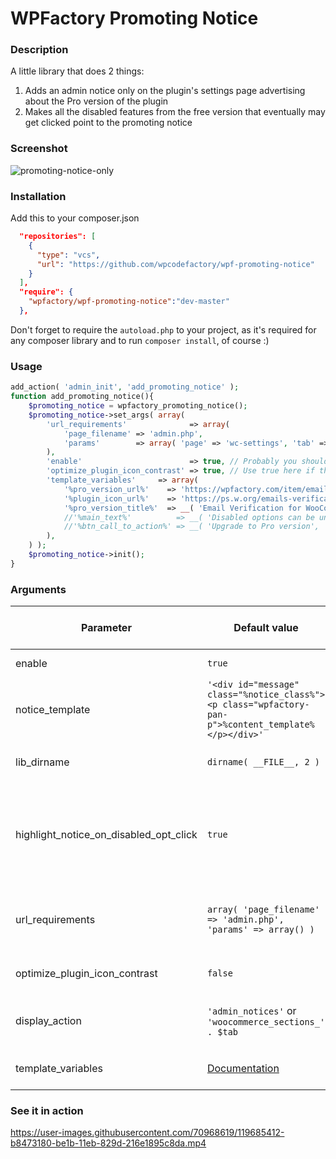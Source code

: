 # WPFactory Promoting Notice

### Description
A little library that does 2 things:
1. Adds an admin notice only on the plugin's settings page advertising about the Pro version of the plugin
2. Makes all the disabled features from the free version that eventually may get clicked point to the promoting notice

### Screenshot

![promoting-notice-only](https://user-images.githubusercontent.com/70968619/119685463-c301c680-be1b-11eb-8753-d146c3ba3601.png)

### Installation

Add this to your composer.json

```json
  "repositories": [
    {
      "type": "vcs",
      "url": "https://github.com/wpcodefactory/wpf-promoting-notice"
    }
  ],
  "require": {
    "wpfactory/wpf-promoting-notice":"dev-master"
  },
```

Don't forget to require the `autoload.php` to your project, as it's required for any composer library and to run `composer install`, of course :)


### Usage

```php
add_action( 'admin_init', 'add_promoting_notice' );
function add_promoting_notice(){
	$promoting_notice = wpfactory_promoting_notice();
	$promoting_notice->set_args( array(
		'url_requirements'              => array(
			'page_filename' => 'admin.php',
			'params'        => array( 'page' => 'wc-settings', 'tab' => 'alg_wc_ev' ),
		),
		'enable'                        => true, // Probably you should apply some custom filter here that only returns true on free version
		'optimize_plugin_icon_contrast' => true, // Use true here if the plugin icon is blurry
		'template_variables'     => array(
			'%pro_version_url%'    => 'https://wpfactory.com/item/email-verification-for-woocommerce/',
			'%plugin_icon_url%'    => 'https://ps.w.org/emails-verification-for-woocommerce/assets/icon-128x128.png',
			'%pro_version_title%'  => __( 'Email Verification for WooCommerce Pro', 'emails-verification-for-woocommerce' ),
			//'%main_text%'          => __( 'Disabled options can be unlocked using <a href="%pro_version_url%" target="_blank"><strong>%pro_version_title%</strong></a>', 'emails-verification-for-woocommerce' ),
			//'%btn_call_to_action%' => __( 'Upgrade to Pro version', 'emails-verification-for-woocommerce' ),
		),		
	) );
	$promoting_notice->init();
}
```


### Arguments

Parameter | Default value | &nbsp;&nbsp;&nbsp;&nbsp;&nbsp;&nbsp; Description &nbsp;&nbsp;&nbsp;&nbsp;&nbsp;&nbsp;
------------ | ------------- | ------------
enable | `true` |  Enables the notice or not
notice_template | `'<div id="message" class="%notice_class%"><p class="wpfactory-pan-p">%content_template%</p></div>'` | The whole notice template
lib_dirname | `dirname( __FILE__, 2 )` | The directory of the project
highlight_notice_on_disabled_opt_click | `true` | Makes the disabled features that may get clicked point to the promoting notice
url_requirements | `array( 'page_filename' => 'admin.php', 'params' => array() )` | URL requirements in order to display the notice
optimize_plugin_icon_contrast | `false` | Improves the plugin icon img contrast
display_action | `'admin_notices'` or `'woocommerce_sections_' . $tab` | The action hook used to display the notice
template_variables | [Documentation](https://github.com/wpcodefactory/wpf-promoting-notice/wiki/Template-variable-parameters) | Template variables you can use

### See it in action
https://user-images.githubusercontent.com/70968619/119685412-b8473180-be1b-11eb-829d-216e1895c8da.mp4
